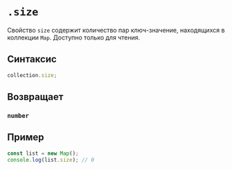 # `.size`

Свойство `size` содержит количество пар ключ-значение, находящихся в коллекции `Map`. Доступно только для чтения.

## Синтаксис

```js
collection.size;
```

## Возвращает

### `number`

## Пример

```js
const list = new Map();
console.log(list.size); // 0
```
